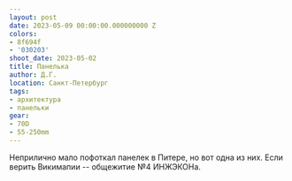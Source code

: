 ```yaml
---
layout: post
date: 2023-05-09 00:00:00.000000000 Z
colors:
- 8f694f
- '030203'
shoot_date: 2023-05-02
title: Панелька
author: Д.Г.
location: Санкт-Петербург
tags:
- архитектура
- панельки
gear:
- 70D
- 55-250mm
---
```

Неприлично мало пофоткал панелек в Питере, но вот одна из них. Если верить Викимапии -- общежитие №4 ИНЖЭКОНа.

